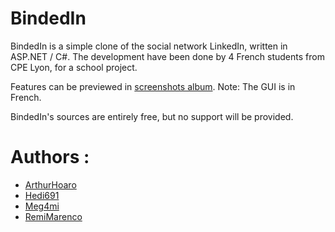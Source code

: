 BindedIn
========

BindedIn is a simple clone of the social network LinkedIn, written in ASP.NET / C#.
The development have been done by 4 French students from CPE Lyon, for a school project.

Features can be previewed in [screenshots album](http://imgur.com/a/r3YOE).
Note: The GUI is in French.

BindedIn's sources are entirely free, but no support will be provided. 

Authors :
========
- [ArthurHoaro](https://github.com/ArthurHoaro)
- [Hedi691](https://github.com/hedi691)
- [Meg4mi](https://github.com/Meg4mi)
- [RemiMarenco](https://github.com/remimarenco)
